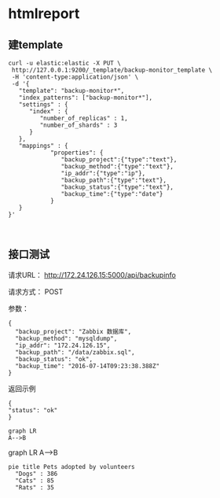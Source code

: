 # htmlreport

## 建template
```
curl -u elastic:elastic -X PUT \
 http://127.0.0.1:9200/_template/backup-monitor_template \
 -H 'content-type:application/json' \
 -d '{
   "template": "backup-monitor*",
   "index_patterns": ["backup-monitor*"],
   "settings" : {
      "index" : {
         "number_of_replicas" : 1,
         "number_of_shards" : 3
      }
   },
   "mappings" : {
            "properties": { 
               "backup_project":{"type":"text"},
               "backup_method":{"type":"text"},
               "ip_addr":{"type":"ip"},
               "backup_path":{"type":"text"},
               "backup_status":{"type":"text"},
               "backup_time":{"type":"date"}
            }
   }
}'



```

## 接口测试



请求URL：
http://172.24.126.15:5000/api/backupinfo

请求方式：
POST

参数：
```
{
  "backup_project": "Zabbix 数据库",
  "backup_method": "mysqldump",
  "ip_addr": "172.24.126.15",
  "backup_path": "/data/zabbix.sql",
  "backup_status": "ok",
  "backup_time": "2016-07-14T09:23:38.388Z"
}

```


返回示例

```
{
"status": "ok"
}
```

<!DOCTYPE html>
<html lang="en">
   <head>
	 <script src="https://cdnjs.cloudflare.com/ajax/libs/mermaid/8.0.0/mermaid.min.js"></script>
    </head>
	 
<body>
 <pre><code class="language-mermaid">graph LR
A--&gt;B
</code></pre>

<div class="mermaid">graph LR
A--&gt;B
</div>
	
</body>
<script>
var config = {
    startOnLoad:true,
    theme: 'forest',
    flowchart:{
            useMaxWidth:false,
            htmlLabels:true
        }
};
mermaid.initialize(config);
window.mermaid.init(undefined, document.querySelectorAll('.language-mermaid'));
</script>

</html>

```mermaid!
pie title Pets adopted by volunteers
  "Dogs" : 386
  "Cats" : 85
  "Rats" : 35
```
